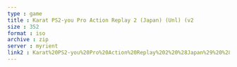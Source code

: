 ```yaml
---
type : game
title : Karat PS2-you Pro Action Replay 2 (Japan) (Unl) (v2
size : 352 
format : iso
archive : zip
server : myrient
link2 : Karat%20PS2-you%20Pro%20Action%20Replay%202%20%28Japan%29%20%28Unl%29%20%28v2.23%29
---
```

